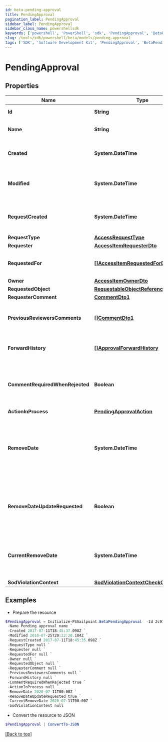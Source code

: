 ```yaml
---
id: beta-pending-approval
title: PendingApproval
pagination_label: PendingApproval
sidebar_label: PendingApproval
sidebar_class_name: powershellsdk
keywords: ['powershell', 'PowerShell', 'sdk', 'PendingApproval', 'BetaPendingApproval'] 
slug: /tools/sdk/powershell/beta/models/pending-approval
tags: ['SDK', 'Software Development Kit', 'PendingApproval', 'BetaPendingApproval']
---
```



# PendingApproval

## Properties

Name | Type | Description | Notes
------------ | ------------- | ------------- | -------------
**Id** | **String** | The approval id. | [optional] 
**Name** | **String** | The name of the approval. | [optional] 
**Created** | **System.DateTime** | When the approval was created. | [optional] 
**Modified** | **System.DateTime** | When the approval was modified last time. | [optional] 
**RequestCreated** | **System.DateTime** | When the access-request was created. | [optional] 
**RequestType** | [**AccessRequestType**](access-request-type) |  | [optional] 
**Requester** | [**AccessItemRequesterDto**](access-item-requester-dto) |  | [optional] 
**RequestedFor** | [**[]AccessItemRequestedForDto**](access-item-requested-for-dto) | Identities access was requested for. | [optional] 
**Owner** | [**AccessItemOwnerDto**](access-item-owner-dto) |  | [optional] 
**RequestedObject** | [**RequestableObjectReference**](requestable-object-reference) |  | [optional] 
**RequesterComment** | [**CommentDto1**](comment-dto1) |  | [optional] 
**PreviousReviewersComments** | [**[]CommentDto1**](comment-dto1) | The history of the previous reviewers comments. | [optional] 
**ForwardHistory** | [**[]ApprovalForwardHistory**](approval-forward-history) | The history of approval forward action. | [optional] 
**CommentRequiredWhenRejected** | **Boolean** | When true the rejector has to provide comments when rejecting | [optional] [default to $false]
**ActionInProcess** | [**PendingApprovalAction**](pending-approval-action) |  | [optional] 
**RemoveDate** | **System.DateTime** | The date the role or access profile or entitlement is no longer assigned to the specified identity. | [optional] 
**RemoveDateUpdateRequested** | **Boolean** | If true, then the request is to change the remove date or sunset date. | [optional] [default to $false]
**CurrentRemoveDate** | **System.DateTime** | The remove date or sunset date that was assigned at the time of the request. | [optional] 
**SodViolationContext** | [**SodViolationContextCheckCompleted1**](sod-violation-context-check-completed1) |  | [optional] 

## Examples

- Prepare the resource
```powershell
$PendingApproval = Initialize-PSSailpoint.BetaPendingApproval  -Id 2c9180835d2e5168015d32f890ca1581 `
 -Name Pending approval name `
 -Created 2017-07-11T18:45:37.098Z `
 -Modified 2018-07-25T20:22:28.104Z `
 -RequestCreated 2017-07-11T18:45:35.098Z `
 -RequestType null `
 -Requester null `
 -RequestedFor null `
 -Owner null `
 -RequestedObject null `
 -RequesterComment null `
 -PreviousReviewersComments null `
 -ForwardHistory null `
 -CommentRequiredWhenRejected true `
 -ActionInProcess null `
 -RemoveDate 2020-07-11T00:00Z `
 -RemoveDateUpdateRequested true `
 -CurrentRemoveDate 2020-07-11T00:00Z `
 -SodViolationContext null
```

- Convert the resource to JSON
```powershell
$PendingApproval | ConvertTo-JSON
```


[[Back to top]](#) 

